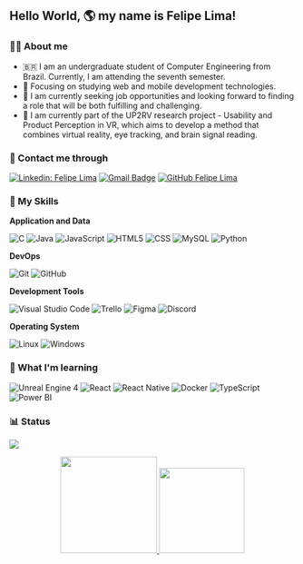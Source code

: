 ## Hello World, 🌎 my name is Felipe Lima!

<h3> 💪🏽 About me </h3>

- 🇧🇷 I am an undergraduate student of Computer Engineering from Brazil. Currently, I am attending the seventh semester.
- 🎯 Focusing on studying web and mobile development technologies.
- 🔎 I am currently seeking job opportunities and looking forward to finding a role that will be both fulfilling and challenging.
- 🔭 I am currently part of the UP2RV research project - Usability and Product Perception in VR, which aims to develop a method that combines virtual reality, eye tracking, and brain signal reading.

<h3> 📱 Contact me through </h3>

[![Linkedin: Felipe Lima](https://img.shields.io/badge/-FelipeArtur-blue?style=flat-square&logo=Linkedin&logoColor=white&link=https://www.linkedin.com/in/felipeartur/)](https://www.linkedin.com/in/felipeartur/)
[![Gmail Badge](https://img.shields.io/badge/-felipe.artur.ml@gmail.com-006bed?style=flat-square&logo=Gmail&logoColor=white&link=mailto:felipe.artur.ml@gmail.com)](mailto:felipe.artur.ml@gmail.com)
[![GitHub Felipe Lima](https://img.shields.io/github/followers/FelipeArtur?label=FelipeArtur&style=social)](https://github.com/FelipeArtur)

<h3> 🧰 My Skills </h3>

**Application and Data**

  ![C](https://img.shields.io/badge/-C-333333?style=flat&logo=C%2B%2B&logoColor=00599C)
  ![Java](https://img.shields.io/badge/-Java-007396?style=flat&logo=java&logoColor=white)
  ![JavaScript](https://img.shields.io/badge/-JavaScript-333333?style=flat&logo=javascript)
  ![HTML5](https://img.shields.io/badge/-HTML5-333333?style=flat&logo=HTML5)
  ![CSS](https://img.shields.io/badge/-CSS-333333?style=flat&logo=CSS3&logoColor=1572B6)
  ![MySQL](https://img.shields.io/badge/-MySQL-333333?style=flat&logo=mysql)
  ![Python](https://img.shields.io/badge/-Python-3776AB?style=flat&logo=python&logoColor=white)

**DevOps**

  ![Git](https://img.shields.io/badge/-Git-333333?style=flat&logo=git)
  ![GitHub](https://img.shields.io/badge/-GitHub-333333?style=flat&logo=github)

**Development Tools**

  ![Visual Studio Code](https://img.shields.io/badge/-Visual%20Studio%20Code-333333?style=flat&logo=visual-studio-code&logoColor=007ACC)
  ![Trello](https://img.shields.io/badge/-Trello-333333?style=flat&logo=trello&logoColor=007ACC)
  ![Figma](https://img.shields.io/badge/-Figma-333333?style=flat&logo=figma&logoColor=007ACC)
  ![Discord](https://img.shields.io/badge/-Discord-7289DA?style=flat&logo=discord&logoColor=white)
 
**Operating System**

  ![Linux](https://img.shields.io/badge/-Linux-333333?style=flat&logo=linux)
  ![Windows](https://img.shields.io/badge/-Windows-0078D6?style=flat-square&logo=windows&logoColor=white)

<h3> 📖 What I'm learning </h3>

  ![Unreal Engine 4](https://img.shields.io/badge/-Unreal%20Engine%204-0E1128?style=flat&logo=unreal-engine&logoColor=white)
  ![React](https://img.shields.io/badge/-React-333333?style=flat&logo=react)
  ![React Native](https://img.shields.io/badge/-React%20Native-333333?style=flat&logo=react)
  ![Docker](https://img.shields.io/badge/-Docker-333333?style=flat&logo=docker)
  ![TypeScript](https://img.shields.io/badge/-TypeScript-007ACC?style=flat&logo=typescript&logoColor=white)
  ![Power BI](https://img.shields.io/badge/-Power%20BI-F2C811?style=flat&logo=Power%20BI&logoColor=white)

<h3> 📊 Status </h3>

![](https://komarev.com/ghpvc/?username=FelipeArtur&color=006bed)
<div align="center" style="display: inline_block">
  <a href="[https://github.com/FelipeArtur](https://github.com/FelipeArtur)">
  <img height="170em" src="https://github-readme-stats.vercel.app/api?username=FelipeArtur&show_icons=true&theme=dark#gh-dark-mode-only)](https://github.com/anuraghazra/github-readme-stats#gh-dark-mode-only"/> 
  <img height="150em" src="https://github-readme-stats.vercel.app/api/top-langs/?username=FelipeArtur&hide_progress=true&langs_count=16&theme=dark"/>
</div>
